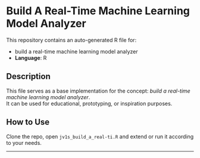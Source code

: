 # Build A Real-Time Machine Learning Model Analyzer

This repository contains an auto-generated R file for:

- build a real-time machine learning model analyzer
- **Language**: R

## Description

This file serves as a base implementation for the concept: *build a real-time machine learning model analyzer*.  
It can be used for educational, prototyping, or inspiration purposes.

## How to Use

Clone the repo, open `jv1s_build_a_real-ti.R` and extend or run it according to your needs.

---


